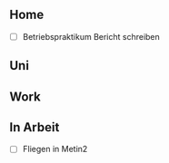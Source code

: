 ## Home
- [ ] Betriebspraktikum Bericht schreiben

## Uni

## Work

## In Arbeit
- [ ] Fliegen in Metin2